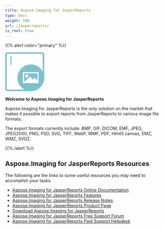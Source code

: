```yaml
---
title: Aspose.Imaging for JasperReports
type: docs
weight: 100
url: /jasperreports/
is_root: true
---
```


{{% alert color="primary" %}}

**![todo:image_alt_text](aspose_imaging-for-jasperreports-128.png)**

**Welcome to Aspose.Imaging for JasperReports**

Aspose.Imaging for JasperReports is the only solution on the market that makes it possible to export reports from JasperReports to various image file formats.

The export formats currently include: BMP, GIF, DICOM, EMF, JPEG, JPEG2000, PNG, PSD, SVG, TIFF, WebP, WMF, PDF, Html5 canvas, EMZ, WMZ, SVGZ.

{{% /alert %}}

## **Aspose.Imaging for JasperReports Resources**

The following are the links to some useful resources you may need to accomplish your tasks.

- [Aspose.Imaging for JasperReports Online Documentation](/imaging/jasperreports/)
- [Aspose.Imaging for JasperReports Features](/imaging/jasperreports/features-overview/)
- [Aspose.Imaging for JasperReports Release Notes](/imaging/jasperreports/release-notes/)
- [Aspose.Imaging for JasperReports Product Page](https://products.aspose.com/imaging/jasperreports)
- [Download Aspose.Imaging for JasperReports](https://downloads.aspose.com/imaging/jasperreports)
- [Aspose.Imaging for JasperReports Free Support Forum](https://forum.aspose.com/c/imaging)
- [Aspose.Imaging for JasperReports Paid Support Helpdesk](https://helpdesk.aspose.com/)
